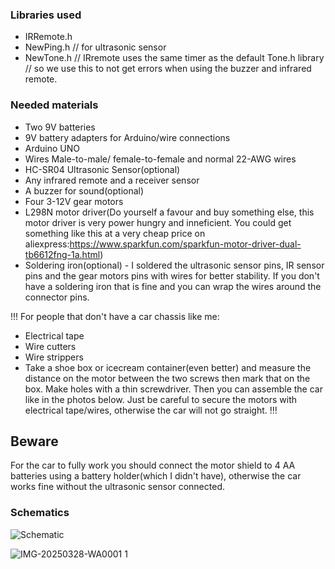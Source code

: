### Libraries used
* IRRemote.h
* NewPing.h // for ultrasonic sensor
* NewTone.h // IRremote uses the same timer as the default Tone.h library
          // so we use this to not get errors when using the buzzer and infrared remote.

### Needed materials
* Two 9V batteries
* 9V battery adapters for Arduino/wire connections
* Arduino UNO
* Wires Male-to-male/ female-to-female and normal 22-AWG wires
* HC-SR04 Ultrasonic Sensor(optional)
* Any infrared remote and a receiver sensor
* A buzzer for sound(optional)
* Four 3-12V gear motors
* L298N motor driver(Do yourself a favour and buy something else, this motor driver is very power hungry and inneficient.
You could get something like this at a very cheap price on aliexpress:https://www.sparkfun.com/sparkfun-motor-driver-dual-tb6612fng-1a.html)
* Soldering iron(optional) - I soldered the ultrasonic sensor pins, IR sensor pins and the gear motors pins with wires for better stability.
If you don't have a soldering iron that is fine and you can wrap the wires around the connector pins.

!!! 
For people that don't have a car chassis like me:
* Electrical tape
* Wire cutters
* Wire strippers
* Take a shoe box or icecream container(even better) and measure the distance
on the motor between the two screws then mark that on the box.
Make holes with a thin screwdriver.
Then you can assemble the car like in the photos below.
Just be careful to secure the motors with electrical tape/wires,
otherwise the car will not go straight.
!!!

## Beware
For the car to fully work you should connect the motor shield to 4 AA batteries using
a battery holder(which I didn't have), otherwise the car works fine without the ultrasonic sensor connected.

### Schematics

![Schematic](https://github.com/user-attachments/assets/2e82772b-8ebd-411c-8295-17016e4c1233)

![IMG-20250328-WA0001 1](https://github.com/user-attachments/assets/1845dbbe-92a2-4917-a9ee-a5a028be7bf7)

